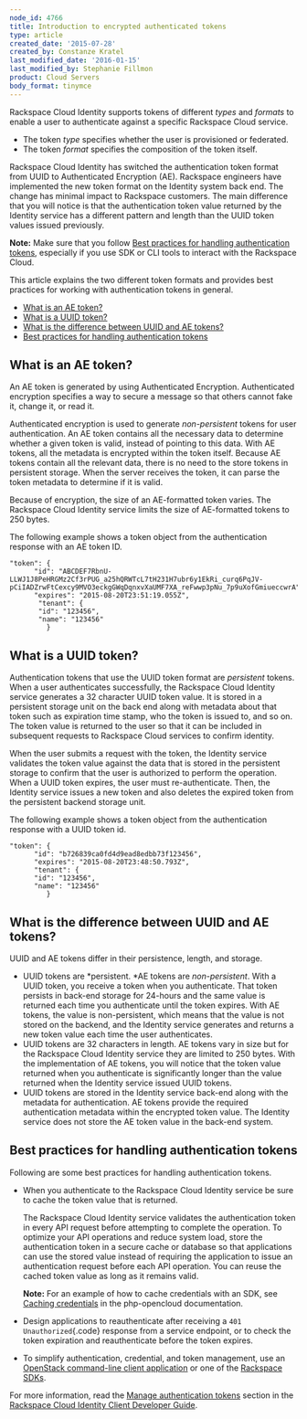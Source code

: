 ```yaml
---
node_id: 4766
title: Introduction to encrypted authenticated tokens
type: article
created_date: '2015-07-28'
created_by: Constanze Kratel
last_modified_date: '2016-01-15'
last_modified_by: Stephanie Fillmon
product: Cloud Servers
body_format: tinymce
---
```


Rackspace Cloud Identity supports tokens of
different *types* and *formats* to enable a user to authenticate against
a specific Rackspace Cloud service.

-   The token *type* specifies whether the user is provisioned
    or federated.
-   The token *format* specifies the composition of the token itself.

Rackspace Cloud Identity has switched the authentication token format
from UUID to Authenticated Encryption (AE). Rackspace engineers
have implemented the new token format on the Identity system back
end. The change has minimal impact to Rackspace customers. The main
difference that you will notice is that the authentication token value
returned by the Identity service has a different pattern and length than
the UUID token values issued previously.

**Note:**  Make sure that you follow [Best practices for handling
authentication
tokens](#Best%20practices%20for%20handling%20authentication%20tokens),
especially if you use SDK or CLI tools to interact with the Rackspace
Cloud.

This article explains the two different token formats and provides best
practices for working with authentication tokens in general.

-   [What is an AE token?](#What%20are%20AE%20tokens)
-   [What is a UUID token?](#What%20are%20UUID%20tokens)
-   [What is the difference between UUID and AE
    tokens?](#Difference%20between%20UUID%20and%20AE%20tokens)
-   [Best practices for handling authentication
    tokens](#Best%20practices%20for%20handling%20authentication%20tokens)

What is an AE token?
------------------------

An AE token is generated by using Authenticated Encryption.
Authenticated encryption specifies a way to secure a message so that
others cannot fake it, change it, or read it.

Authenticated encryption is used to generate *non-persistent* tokens for
user authentication. An AE token contains all the necessary data to
determine whether a given token is valid, instead of pointing to this
data. With AE tokens, all the metadata is encrypted within the token
itself. Because AE tokens contain all the relevant data, there is no
need to the store tokens in persistent storage. When the server receives
the token, it can parse the token metadata to determine if it is valid.

Because of encryption, the size of an AE-formatted token varies. The
Rackspace Cloud Identity service limits the size of AE-formatted tokens
to 250 bytes.

The following example shows a token object from the authentication
response with an AE token ID.

    "token": {
          "id": "ABCDEF7RbnU-LLWJ1J8PeHRGMz2Cf3rPUG_a25hQRWTcL7tH231H7ubr6y1EkRi_curq6PqJV-pCiIADZrwFtCexcy9MVO3eckgGWqDqnxvXaUMF7XA_reFwwp3pNu_7p9uXofGmiueccwrA",
          "expires": "2015-08-20T23:51:19.055Z",
           "tenant": {
           "id": "123456",
           "name": "123456"
             }

What is a UUID token?
-------------------------

Authentication tokens that use the UUID token format
are *persistent* tokens. When a user authenticates successfully, the
Rackspace Cloud Identity service generates a 32 character UUID token
value. It is stored in a persistent storage unit on the back end along
with metadata about that token such as expiration time stamp, who the
token is issued to, and so on. The token value is returned to the user
so that it can be included in subsequent requests to Rackspace Cloud
services to confirm identity.

When the user submits a request with the token, the Identity service
validates the token value against the data that is stored in the
persistent storage to confirm that the user is authorized to perform the
operation. When a UUID token expires, the user must re-authenticate.
Then, the Identity service issues a new token and also deletes the
expired token from the persistent backend storage unit.

The following example shows a token object from the authentication
response with a UUID token id.

    "token": {
          "id": "b726839ca0fd4d9ead8edbb73f123456",
          "expires": "2015-08-20T23:48:50.793Z",
          "tenant": {
          "id": "123456",
          "name": "123456"
             }

What is the difference between UUID and AE tokens?
------------------------------------------------------

UUID and AE tokens differ in their persistence, length, and storage.

-   UUID tokens are *persistent. *AE tokens are *non-persistent*. With a
    UUID token, you receive a token when you authenticate. That token
    persists in back-end storage for 24-hours and the same value is
    returned each time you authenticate until the token expires. With AE
    tokens, the value is non-persistent, which means that the value is
    not stored on the backend, and the Identity service generates and
    returns a new token value each time the user authenticates.
-   UUID tokens are 32 characters in length. AE tokens vary in size but
    for the Rackspace Cloud Identity service they are limited to
    250 bytes. With the implementation of AE tokens, you will notice
    that the token value returned when you authenticate is significantly
    longer than the value returned when the Identity service issued
    UUID tokens.
-   UUID tokens are stored in the Identity service back-end along with
    the metadata for authentication.  AE tokens provide the required
    authentication metadata within the encrypted token value. The
    Identity service does not store the AE token value in the
    back-end system.

Best practices for handling authentication tokens
-----------------------------------------------------

Following are some best practices for handling authentication tokens.

-   When you authenticate to the Rackspace Cloud Identity service be
    sure to cache the token value that is returned.

    The Rackspace Cloud Identity service validates the authentication
    token in every API request before attempting to complete
    the operation. To optimize your API operations and reduce system
    load, store the authentication token in a secure cache or database
    so that applications can use the stored value instead of requiring
    the application to issue an authentication request before each
    API operation. You can reuse the cached token value as long as it
    remains valid.

    **Note:** For an example of how to cache credentials with an SDK,
    see [Caching
    credentials](http://php-opencloud.readthedocs.org/en/latest/caching-creds.html) in
    the php-opencloud documentation.

-   Design applications to reauthenticate after receiving
    a `401 Unauthorized`{.code} response from a service endpoint, or to
    check the token expiration and reauthenticate before the token
    expires.

-   To simplify authentication, credential, and token management, use
    an [OpenStack command-line client
    application](https://wiki.openstack.org/wiki/OpenStackClients) or
    one of the [Rackspace SDKs](https://developer.rackspace.com/sdks/).

For more information, read the [Manage authentication
tokens](http://docs.rackspace.com/auth/api/v2.0/auth-client-devguide/content/QuickStart-000.html#manage_auth_tokens) section
in the [Rackspace Cloud Identity Client Developer
Guide](http://docs.rackspace.com/auth/api/v2.0/auth-client-devguide/content/QuickStart-000.html).



